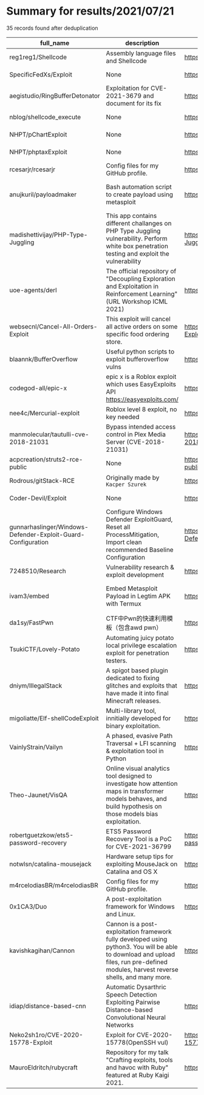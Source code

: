
# Summary for results/2021/07/21
    
35 records found after deduplication

| full_name | description | html_url | matched_list | matched_count | pushed_at | size | stargazers_count | language | forks_count |
|--------------------------------------------------------------|---------------------------------------------------------------------------------------------------------------------------------------------------------------------------------------|---------------------------------------------------------------------------------|---------------------------------------------|-----------------|---------------------------|--------|--------------------|------------|---------------|
| reg1reg1/Shellcode | Assembly language files and Shellcode | https://github.com/reg1reg1/Shellcode | ['shellcode'] | 1 | 2021-07-21 00:56:19+00:00 | 565 | 8 | Assembly | 3 |
| SpecificFedXs/Exploit | None | https://github.com/SpecificFedXs/Exploit | ['exploit'] | 1 | 2021-07-21 11:11:26+00:00 | 3 | 0 | | 0 |
| aegistudio/RingBufferDetonator | Exploitation for CVE-2021-3679 and document for its fix | https://github.com/aegistudio/RingBufferDetonator | ['exploit'] | 1 | 2021-07-21 14:09:46+00:00 | 1176 | 7 | Shell | 0 |
| nblog/shellcode_execute | None | https://github.com/nblog/shellcode_execute | ['shellcode'] | 1 | 2021-07-21 06:42:58+00:00 | 1 | 1 | C++ | 0 |
| NHPT/pChartExploit | None | https://github.com/NHPT/pChartExploit | ['exploit'] | 1 | 2021-07-21 07:22:06+00:00 | 24 | 0 | Python | 0 |
| NHPT/phptaxExploit | None | https://github.com/NHPT/phptaxExploit | ['exploit'] | 1 | 2021-07-21 09:03:31+00:00 | 78 | 0 | Python | 0 |
| rcesarjr/rcesarjr | Config files for my GitHub profile. | https://github.com/rcesarjr/rcesarjr | ['rce'] | 1 | 2021-07-21 08:04:16+00:00 | 0 | 0 | | 0 |
| anujkuril/payloadmaker | Bash automation script to create payload using metasploit | https://github.com/anujkuril/payloadmaker | ['metasploit module OR metasploit payload'] | 1 | 2021-07-21 10:22:30+00:00 | 2 | 0 | Shell | 0 |
| madishettivijay/PHP-Type-Juggling | This app contains different challanges on PHP Type Juggling vulnerability. Perform white box penetration testing and exploit the vulnerability | https://github.com/madishettivijay/PHP-Type-Juggling | ['exploit'] | 1 | 2021-07-21 10:19:59+00:00 | 0 | 0 | | 0 |
| uoe-agents/derl | The official repository of "Decoupling Exploration and Exploitation in Reinforcement Learning" (URL Workshop ICML 2021) | https://github.com/uoe-agents/derl | ['exploit'] | 1 | 2021-07-21 14:38:46+00:00 | 52 | 1 | Python | 1 |
| websecnl/Cancel-All-Orders-Exploit | This exploit will cancel all active orders on some specific food ordering store. | https://github.com/websecnl/Cancel-All-Orders-Exploit | ['exploit'] | 1 | 2021-07-21 11:47:26+00:00 | 3 | 0 | Python | 0 |
| blaannk/BufferOverflow | Useful python scripts to exploit bufferoverflow vulns | https://github.com/blaannk/BufferOverflow | ['exploit'] | 1 | 2021-07-21 11:44:21+00:00 | 1 | 0 | Python | 0 |
| codegod-all/epic-x | epic x is a Roblox exploit which uses EasyExploits API https://easyexploits.com/ | https://github.com/codegod-all/epic-x | ['exploit'] | 1 | 2021-07-21 14:28:16+00:00 | 162 | 0 | | 0 |
| nee4c/Mercurial-exploit | Roblox level 8 exploit, no key needed | https://github.com/nee4c/Mercurial-exploit | ['exploit'] | 1 | 2021-07-21 15:07:59+00:00 | 29 | 0 | | 0 |
| manmolecular/tautulli-cve-2018-21031 | Bypass intended access control in Plex Media Server (CVE-2018-21031) | https://github.com/manmolecular/tautulli-cve-2018-21031 | ['cve-2'] | 1 | 2021-07-21 18:36:46+00:00 | 3 | 0 | Python | 0 |
| acpcreation/struts2-rce-public | None | https://github.com/acpcreation/struts2-rce-public | ['rce'] | 1 | 2021-07-21 20:55:10+00:00 | 246 | 0 | Python | 1 |
| Rodrous/gitStack-RCE | Originally made by `Kacper Szurek` | https://github.com/Rodrous/gitStack-RCE | ['rce'] | 1 | 2021-07-21 14:45:01+00:00 | 6 | 0 | Python | 0 |
| Coder-Devil/Exploit | None | https://github.com/Coder-Devil/Exploit | ['exploit'] | 1 | 2021-07-21 19:57:01+00:00 | 6 | 0 | | 0 |
| gunnarhaslinger/Windows-Defender-Exploit-Guard-Configuration | Configure Windows Defender ExploitGuard, Reset all ProcessMitigation, Import clean recommended Baseline Configuration | https://github.com/gunnarhaslinger/Windows-Defender-Exploit-Guard-Configuration | ['exploit'] | 1 | 2021-07-21 12:17:06+00:00 | 29 | 17 | PowerShell | 1 |
| 7248510/Research | Vulnerability research & exploit development | https://github.com/7248510/Research | ['exploit'] | 1 | 2021-07-21 03:02:06+00:00 | 3857 | 0 | Python | 0 |
| ivam3/embed | Embed Metasploit Payload in Legtim APK with Termux | https://github.com/ivam3/embed | ['metasploit module OR metasploit payload'] | 1 | 2021-07-21 07:40:31+00:00 | 97398 | 13 | Ruby | 4 |
| da1sy/FastPwn | CTF中Pwn的快速利用模板（包含awd pwn） | https://github.com/da1sy/FastPwn | ['exploit'] | 1 | 2021-07-21 07:37:57+00:00 | 16 | 11 | Python | 3 |
| TsukiCTF/Lovely-Potato | Automating juicy potato local privilege escalation exploit for penetration testers. | https://github.com/TsukiCTF/Lovely-Potato | ['exploit'] | 1 | 2021-07-21 18:09:14+00:00 | 179 | 118 | PowerShell | 27 |
| dniym/IllegalStack | A spigot based plugin dedicated to fixing glitches and exploits that have made it into final Minecraft releases. | https://github.com/dniym/IllegalStack | ['exploit'] | 1 | 2021-07-21 00:08:05+00:00 | 15991 | 68 | Java | 24 |
| migoliatte/Elf-shellCodeExploit | Multi-library tool, innitially developed for binary exploitation. | https://github.com/migoliatte/Elf-shellCodeExploit | ['exploit', 'shellcode'] | 2 | 2021-07-21 22:13:29+00:00 | 52 | 0 | Python | 0 |
| VainlyStrain/Vailyn | A phased, evasive Path Traversal + LFI scanning & exploitation tool in Python | https://github.com/VainlyStrain/Vailyn | ['exploit', 'rce'] | 2 | 2021-07-21 11:57:49+00:00 | 1015 | 110 | Python | 10 |
| Theo-Jaunet/VisQA | Online visual analytics tool designed to investigate how attention maps in transformer models behaves, and build hypothesis on those models bias exploitation. | https://github.com/Theo-Jaunet/VisQA | ['exploit'] | 1 | 2021-07-21 11:14:32+00:00 | 274058 | 0 | Python | 0 |
| robertguetzkow/ets5-password-recovery | ETS5 Password Recovery Tool is a PoC for CVE-2021-36799 | https://github.com/robertguetzkow/ets5-password-recovery | ['cve poc'] | 1 | 2021-07-21 08:41:55+00:00 | 101 | 11 | C# | 1 |
| notwlsn/catalina-mousejack | Hardware setup tips for exploiting MouseJack on Catalina and OS X | https://github.com/notwlsn/catalina-mousejack | ['exploit'] | 1 | 2021-07-21 23:52:09+00:00 | 7 | 0 | | 0 |
| m4rcelodiasBR/m4rcelodiasBR | Config files for my GitHub profile. | https://github.com/m4rcelodiasBR/m4rcelodiasBR | ['rce'] | 1 | 2021-07-21 23:16:25+00:00 | 1 | 0 | | 0 |
| 0x1CA3/Duo | A post-exploitation framework for Windows and Linux. | https://github.com/0x1CA3/Duo | ['exploit'] | 1 | 2021-07-21 02:34:07+00:00 | 49 | 2 | Batchfile | 0 |
| kavishkagihan/Cannon | Cannon is a post-exploitation framework fully developed using python3. You will be able to download and upload files, run pre-defined modules, harvest reverse shells, and many more. | https://github.com/kavishkagihan/Cannon | ['exploit'] | 1 | 2021-07-21 16:29:21+00:00 | 110 | 6 | Python | 4 |
| idiap/distance-based-cnn | Automatic Dysarthric Speech Detection Exploiting Pairwise Distance-based Convolutional Neural Networks | https://github.com/idiap/distance-based-cnn | ['exploit'] | 1 | 2021-07-21 13:00:13+00:00 | 8547 | 0 | Python | 0 |
| Neko2sh1ro/CVE-2020-15778-Exploit | Exploit for CVE-2020-15778(OpenSSH vul) | https://github.com/Neko2sh1ro/CVE-2020-15778-Exploit | ['cve-2', 'exploit'] | 2 | 2021-07-21 03:02:46+00:00 | 87 | 1 | Python | 0 |
| MauroEldritch/rubycraft | Repository for my talk "Crafting exploits, tools and havoc with Ruby" featured at Ruby Kaigi 2021. | https://github.com/MauroEldritch/rubycraft | ['exploit'] | 1 | 2021-07-21 22:21:00+00:00 | 0 | 0 | | 0 |
